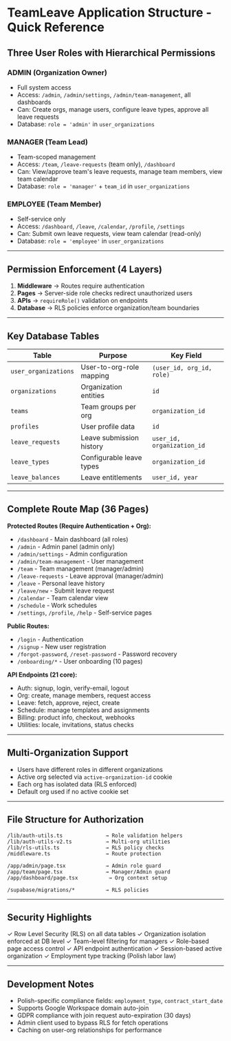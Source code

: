 # TeamLeave Application Structure - Quick Reference

## Three User Roles with Hierarchical Permissions

### ADMIN (Organization Owner)
- Full system access
- Access: `/admin`, `/admin/settings`, `/admin/team-management`, all dashboards
- Can: Create orgs, manage users, configure leave types, approve all leave requests
- Database: `role = 'admin'` in `user_organizations`

### MANAGER (Team Lead)
- Team-scoped management
- Access: `/team`, `/leave-requests` (team only), `/dashboard`
- Can: View/approve team's leave requests, manage team members, view team calendar
- Database: `role = 'manager'` + `team_id` in `user_organizations`

### EMPLOYEE (Team Member)
- Self-service only
- Access: `/dashboard`, `/leave`, `/calendar`, `/profile`, `/settings`
- Can: Submit own leave requests, view team calendar (read-only)
- Database: `role = 'employee'` in `user_organizations`

---

## Permission Enforcement (4 Layers)

1. **Middleware** → Routes require authentication
2. **Pages** → Server-side role checks redirect unauthorized users
3. **APIs** → `requireRole()` validation on endpoints
4. **Database** → RLS policies enforce organization/team boundaries

---

## Key Database Tables

| Table | Purpose | Key Field |
|-------|---------|-----------|
| `user_organizations` | User-to-org-role mapping | `(user_id, org_id, role)` |
| `organizations` | Organization entities | `id` |
| `teams` | Team groups per org | `organization_id` |
| `profiles` | User profile data | `id` |
| `leave_requests` | Leave submission history | `user_id, organization_id` |
| `leave_types` | Configurable leave types | `organization_id` |
| `leave_balances` | Leave entitlements | `user_id, year` |

---

## Complete Route Map (36 Pages)

**Protected Routes (Require Authentication + Org):**
- `/dashboard` - Main dashboard (all roles)
- `/admin` - Admin panel (admin only)
- `/admin/settings` - Admin configuration
- `/admin/team-management` - User management
- `/team` - Team management (manager/admin)
- `/leave-requests` - Leave approval (manager/admin)
- `/leave` - Personal leave history
- `/leave/new` - Submit leave request
- `/calendar` - Team calendar view
- `/schedule` - Work schedules
- `/settings`, `/profile`, `/help` - Self-service pages

**Public Routes:**
- `/login` - Authentication
- `/signup` - New user registration
- `/forgot-password`, `/reset-password` - Password recovery
- `/onboarding/*` - User onboarding (10 pages)

**API Endpoints (21 core):**
- Auth: signup, login, verify-email, logout
- Org: create, manage members, request access
- Leave: fetch, approve, reject, create
- Schedule: manage templates and assignments
- Billing: product info, checkout, webhooks
- Utilities: locale, invitations, status checks

---

## Multi-Organization Support

- Users have different roles in different organizations
- Active org selected via `active-organization-id` cookie
- Each org has isolated data (RLS enforced)
- Default org used if no active cookie set

---

## File Structure for Authorization

```
/lib/auth-utils.ts              → Role validation helpers
/lib/auth-utils-v2.ts           → Multi-org utilities
/lib/rls-utils.ts               → RLS policy checks
/middleware.ts                  → Route protection

/app/admin/page.tsx             → Admin role guard
/app/team/page.tsx              → Manager/Admin guard
/app/dashboard/page.tsx          → Org context setup

/supabase/migrations/*          → RLS policies
```

---

## Security Highlights

✓ Row Level Security (RLS) on all data tables
✓ Organization isolation enforced at DB level
✓ Team-level filtering for managers
✓ Role-based page access control
✓ API endpoint authentication
✓ Session-based active organization
✓ Employment type tracking (Polish labor law)

---

## Development Notes

- Polish-specific compliance fields: `employment_type`, `contract_start_date`
- Supports Google Workspace domain auto-join
- GDPR compliance with join request auto-expiration (30 days)
- Admin client used to bypass RLS for fetch operations
- Caching on user-org relationships for performance

